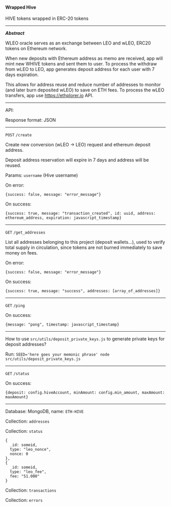 #### Wrapped Hive

HIVE tokens wrapped in ERC-20 tokens

---

***Abstract***

WLEO oracle serves as an exchange between LEO and wLEO, ERC20 tokens on Ethereum network.

When new deposits with Ethereum address as memo are received, app will mint new WHIVE tokens and sent them to user.
To process the withdraw from wLEO to LEO, app generates deposit address for each user with 7 days expiration.

This allows for address reuse and reduce number of addresses to monitor (and later burn deposited wLEO) to save on ETH fees. To process the wLEO transfers, app use https://ethplorer.io API.

---

API:

Response format: JSON

---

`POST` `/create`

Create new conversion (wLEO -> LEO) request and ethereum deposit address.

Deposit address reservation will expire in 7 days and address will be reused.

Params: `username` (Hive username)

On error:

`{success: false, message: "error_message"}`

On success:

`{success: true, message: "transaction_created", id: uuid, address: ethereum_address, expiration: javascript_timestamp}`

---

`GET` `/get_addresses`

List all addresses belonging to this project (deposit wallets...), used to verify total supply in circulation, since tokens are not burned immediately to save money on fees.

On error:

`{success: false, message: "error_message"}`

On success:

`{success: true, message: "success", addresses: [array_of_addresses]}`

---

`GET` `/ping`

On success:

`{message: "pong", timestamp: javascript_timestamp}`

---

How to use `src/utils/deposit_private_keys.js` to generate private keys for deposit addresses?

Run: `SEED='here goes your memonic phrase' node src/utils/deposit_private_keys.js`

---

`GET` `/status`

On success:

`{deposit: config.hiveAccount, minAmount: config.min_amount, maxAmount: maxAmount}`

---

Database: MongoDB, name: `ETH-HIVE`

Collection: `addresses`

Collection: `status`

```
{
  _id: someid,
  type: "leo_nonce",
  nonce: 0
},
{
  _id: someid,
  type: "leo_fee",
  fee: "51.000"
}
```

Collection: `transactions`

Collection: `errors`
